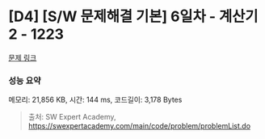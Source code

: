 # [D4] [S/W 문제해결 기본] 6일차 - 계산기2 - 1223 

[문제 링크](https://swexpertacademy.com/main/code/problem/problemDetail.do?contestProbId=AV14nnAaAFACFAYD) 

### 성능 요약

메모리: 21,856 KB, 시간: 144 ms, 코드길이: 3,178 Bytes



> 출처: SW Expert Academy, https://swexpertacademy.com/main/code/problem/problemList.do